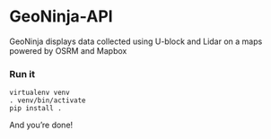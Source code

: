# GeoNinja-API
GeoNinja displays data collected using U-block and Lidar on a maps powered by OSRM and Mapbox

### Run it

    virtualenv venv
    . venv/bin/activate
    pip install .

And you’re done!
